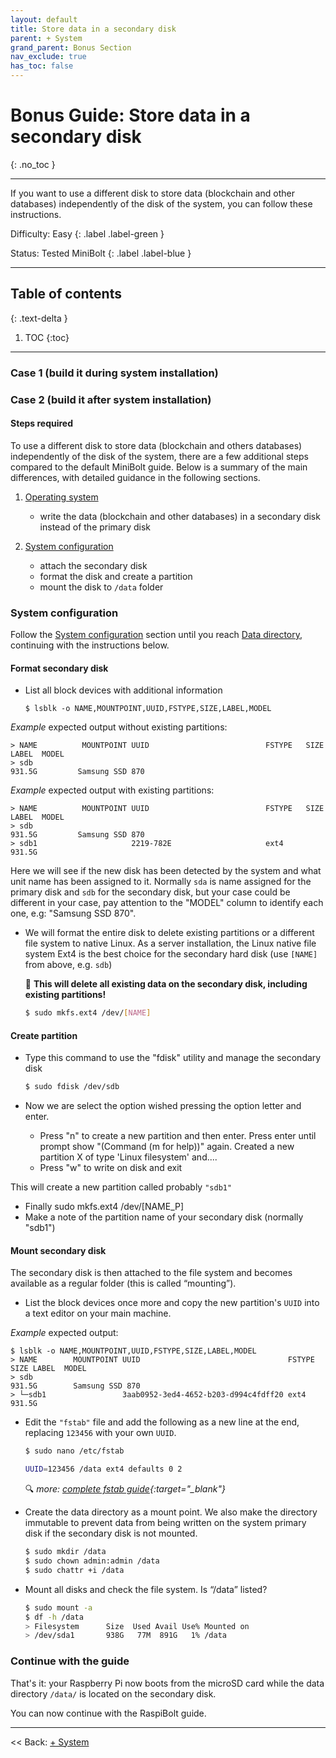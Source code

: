 ```yaml
---
layout: default
title: Store data in a secondary disk
parent: + System
grand_parent: Bonus Section
nav_exclude: true
has_toc: false
---
```

<!-- markdownlint-disable MD014 MD022 MD025 MD033 MD040 -->

# Bonus Guide: Store data in a secondary disk

{: .no_toc }

---

If you want to use a different disk to store data (blockchain and other databases) independently of the disk of the system, you can follow these instructions.

Difficulty: Easy
{: .label .label-green }

Status: Tested MiniBolt
{: .label .label-blue }

---

## Table of contents
{: .text-delta }

1. TOC
{:toc}

---

### Case 1 (build it during system installation)

### Case 2 (build it after system installation)

#### **Steps required**

To use a different disk to store data (blockchain and others databases) independently of the disk of the system, there are a few additional steps compared to the default MiniBolt guide.
Below is a summary of the main differences, with detailed guidance in the following sections.

1. [Operating system](../../system/operating-system.md)

    * write the data (blockchain and other databases) in a secondary disk instead of the primary disk

1. [System configuration](../../system/system-configuration.md)

    * attach the secondary disk
    * format the disk and create a partition
    * mount the disk to `/data` folder

### **System configuration**

Follow the [System configuration](../../system/configuration.md) section until you reach [Data directory](../../system/configuration.md#data-directory), continuing with the instructions below.

#### **Format secondary disk**

* List all block devices with additional information

  ```
  $ lsblk -o NAME,MOUNTPOINT,UUID,FSTYPE,SIZE,LABEL,MODEL
  ```

*Example* expected output without existing partitions:

  ```
  > NAME          MOUNTPOINT UUID                          FSTYPE   SIZE    LABEL  MODEL
  > sdb                                                             931.5G         Samsung SSD 870
  ```

*Example* expected output with existing partitions:

  ```
  > NAME          MOUNTPOINT UUID                          FSTYPE   SIZE    LABEL  MODEL
  > sdb                                                             931.5G         Samsung SSD 870
  > sdb1                     2219-782E                     ext4     931.5G
  ```

Here we will see if the new disk has been detected by the system and what unit name has been assigned to it. Normally `sda` is name assigned for the primary disk and `sdb` for the secondary disk, but your case could be different in your case, pay attention to the "MODEL" column to identify each one, e.g: "Samsung SSD 870".

* We will format the entire disk to delete existing partitions or a different file system to native Linux. As a server installation, the Linux native file system Ext4 is the best choice for the secondary hard disk (use `[NAME]` from above, e.g. `sdb`)

  🚨 **This will delete all existing data on the secondary disk, including existing partitions!**

  ```sh
  $ sudo mkfs.ext4 /dev/[NAME]
  ```

#### Create partition

* Type this command to use the "fdisk" utility and manage the secondary disk

  ```sh
  $ sudo fdisk /dev/sdb
  ```

* Now we are select the option wished pressing the option letter and enter. 
  
  * Press "n" to create a new partition and then enter. Press enter until prompt show "(Command (m for help))" again.
  Created a new partition X of type 'Linux filesystem' and....
  * Press "w" to write on disk and exit

This will create a new partition called probably `"sdb1"`


* Finally sudo mkfs.ext4 /dev/[NAME_P]
* Make a note of the partition name of your secondary disk (normally "sdb1")

#### **Mount secondary disk**

The secondary disk is then attached to the file system and becomes available as a regular folder (this is called “mounting”).

* List the block devices once more and copy the new partition's `UUID` into a text editor on your main machine.

*Example* expected output:

  ```
  $ lsblk -o NAME,MOUNTPOINT,UUID,FSTYPE,SIZE,LABEL,MODEL
  > NAME        MOUNTPOINT UUID                                 FSTYPE   SIZE LABEL  MODEL
  > sdb                                                                931.5G        Samsung SSD 870
  > └─sdb1                 3aab0952-3ed4-4652-b203-d994c4fdff20 ext4   931.5G
  ```

* Edit the `"fstab"` file and add the following as a new line at the end, replacing `123456` with your own `UUID`.

  ```sh
  $ sudo nano /etc/fstab
  ```

  ```sh
  UUID=123456 /data ext4 defaults 0 2
  ```

  🔍 *more: [complete fstab guide](https://linuxconfig.org/how-fstab-works-introduction-to-the-etc-fstab-file-on-linux){:target="_blank"}*

* Create the data directory as a mount point.
  We also make the directory immutable to prevent data from being written on the system primary disk if the secondary disk is not mounted.

  ```sh
  $ sudo mkdir /data
  $ sudo chown admin:admin /data
  $ sudo chattr +i /data
  ```

* Mount all disks and check the file system.
  Is “/data” listed?

  ```sh
  $ sudo mount -a
  $ df -h /data
  > Filesystem      Size  Used Avail Use% Mounted on
  > /dev/sda1       938G   77M  891G   1% /data
  ```

### Continue with the guide

That's it: your Raspberry Pi now boots from the microSD card while the data directory `/data/` is located on the secondary disk.

You can now continue with the RaspiBolt guide.

---

<< Back: [+ System](index.md)
